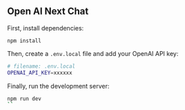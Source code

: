 ## Open AI Next Chat

First, install dependencies:

```
npm install
```

Then, create a `.env.local` file and add your OpenAI API key:

```bash
# filename: .env.local
OPENAI_API_KEY=xxxxxx
```

Finally, run the development server:

```bash
npm run dev
``
